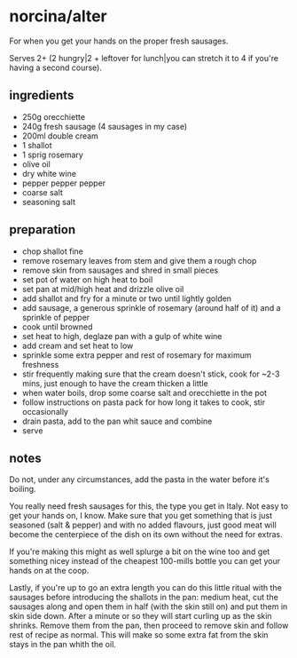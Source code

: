 # norcina/alter

For when you get your hands on the proper fresh sausages.

Serves 2+ (2 hungry|2 + leftover for lunch|you can stretch it to 4 if you're having a second course).

## ingredients

- 250g orecchiette
- 240g fresh sausage (4 sausages in my case)
- 200ml double cream
- 1 shallot
- 1 sprig rosemary
- olive oil
- dry white wine
- pepper pepper pepper
- coarse salt
- seasoning salt

## preparation

- chop shallot fine
- remove rosemary leaves from stem and give them a rough chop
- remove skin from sausages and shred in small pieces
- set pot of water on high heat to boil
- set pan at mid/high heat and drizzle olive oil
- add shallot and fry for a minute or two until lightly golden
- add sausage, a generous sprinkle of rosemary (around half of it) and a sprinkle of pepper
- cook until browned
- set heat to high, deglaze pan with a gulp of white wine
- add cream and set heat to low
- sprinkle some extra pepper and rest of rosemary for maximum freshness 
- stir frequently making sure that the cream doesn't stick, cook for ~2-3 mins, just enough to have the cream thicken a little
- when water boils, drop some coarse salt and orecchiette in the pot
- follow instructions on pasta pack for how long it takes to cook, stir occasionally
- drain pasta, add to the pan whit sauce and combine
- serve

## notes

Do not, under any circumstances, add the pasta in the water before it's boiling.

You really need fresh sausages for this, the type you get in Italy. Not easy to get your hands on, I know. Make sure that you get something that is just seasoned (salt & pepper) and with no added flavours, just good meat will become the centerpiece of the dish on its own without the need for extras.

If you're making this might as well splurge a bit on the wine too and get something nicey instead of the cheapest 100-mills bottle you can get your hands on at the coop.

Lastly, if you're up to go an extra length you can do this little ritual with the sausages before introducing the shallots in the pan: medium heat, cut the sausages along and open them in half (with the skin still on) and put them in skin side down. After a minute or so they will start curling up as the skin shrinks. Remove them from the pan, then proceed to remove skin and follow rest of recipe as normal. This will make so some extra fat from the skin stays in the pan whith the oil.